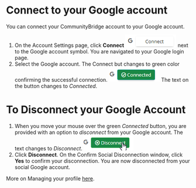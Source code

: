 # Connect to your Google account

You can connect your CommunityBridge account to your Google account.

1. On the Account Settings page, click **Connect**  ![Connect to Google](imgs/Gmail_connect.png) next to the Google account symbol. You are navigated to your Google login page.
2. Select the Google account. The Connect but changes to green color confirming the successful connection. 
![Connected to Google](imgs/Google_connected.png)
The text on the button changes to *Connected*.

# To Disconnect your Google Account

1. When you move your mouse over the green *Connected* button, you are provided with an option to *disconnect* from your Google account. The text changes to *Disconnect*. 
![Disconnect from Google](imgs/disconnect_google.png.png)
2. Click **Disconnect**. On the Confirm Social Disconnection window, click **Yes** to confirm your disconnection. You are now disconnected from your social Google account.

More on Managing your profile [here](Account-Settings.md).
